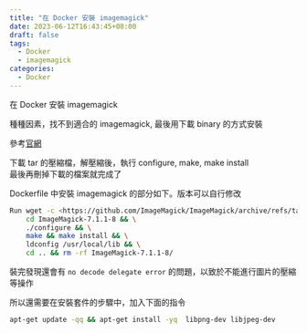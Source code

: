 ```yaml
---
title: "在 Docker 安裝 imagemagick"
date: 2023-06-12T16:43:45+08:00
draft: false
tags:
  - Docker
  - imagemagick
categories:
  - Docker
---
```


在 Docker 安裝 imagemagick

種種因素，找不到適合的 imagemagick, 最後用下載 binary 的方式安裝

參考[官網](https://imagemagick.org/script/install-source.php)

下載 tar 的壓縮檔，解壓縮後，執行 configure, make, make install  
最後再刪掉下載的檔案就完成了

Dockerfile 中安裝 imagemagick 的部分如下。版本可以自行修改

```bash
Run wget -c <https://github.com/ImageMagick/ImageMagick/archive/refs/tags/7.1.1-8.tar.gz> -O - | tar -xz && \
    cd ImageMagick-7.1.1-8 && \
    ./configure && \
    make && make install && \
    ldconfig /usr/local/lib && \
    cd .. && rm -rf ImageMagick-7.1.1-8/
```

裝完發現還會有 `no decode delegate error` 的問題，以致於不能進行圖片的壓縮等操作

所以還需要在安裝套件的步驟中，加入下面的指令

```bash
apt-get update -qq && apt-get install -yq  libpng-dev libjpeg-dev
```
